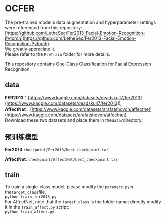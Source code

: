 # OCFER

The pre-trained model's data augmentation and hyperparameter settings were referenced from this repository: [https://github.com/LetheSec/Fer2013-Facial-Emotion-Recognition-Pytorch](https://github.com/LetheSec/Fer2013-Facial-Emotion-Recognition-Pytorch). <br>
We greatly appreciate it.<br>
Please refer to the `PreTrain` folder for more details.<br>

This repository contains One-Class Classification for Facial Expression Recognition.<br>

## data
**FER2013**：[https://www.kaggle.com/datasets/deadskull7/fer2013](https://www.kaggle.com/datasets/deadskull7/fer2013])<br>
**AffectNet**：[https://www.kaggle.com/datasets/arafatshovon/affectnet](https://www.kaggle.com/datasets/arafatshovon/affectnet)<br>
Download these two datasets and place them in the`data/`directory.<br>

## 预训练模型
**Fer2013**:`checkpoint/Fer2013/best_checkpoint.tar`<br>

**AffectNet**: `checkpoint/AffectNet/best_checkpoint.tar`<br>
## train
To train a single-class model, please modify the `paramers.py`in the`target_class`file.<br>
```python train_fer2013.py```<br>
For AffectNet, note that the `target_class` is the folder name; directly modify it in the `train_affect.py` script:<br>
```python train_affect.py```<br>

